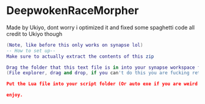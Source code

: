 # DeepwokenRaceMorpher
Made by Ukiyo, dont worry i optimized it and fixed some spaghetti code all credit to Ukiyo though

```LUA
(Note, like before this only works on synapse lol)
-- How to set up--
Make sure to actually extract the contents of this zip

Drag the folder that this text file is in into your synapse workspace folder 
(File explorer, drag and drop, if you can't do this you are fucking retarded)

Put the Lua file into your script folder (Or auto exe if you are weird like that idk)

enjoy.
```
